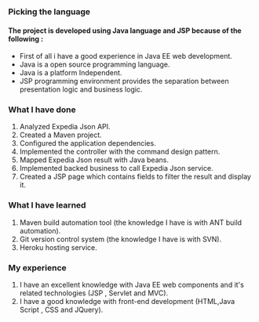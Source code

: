 ### Picking the language
#### The project is developed using Java language and JSP because of the following :
 - First of all i have a good experience in Java EE web development.
  - Java is a open source programming language. 
  - Java is a platform Independent.
  -  JSP programming environment provides the separation
   between presentation logic and business logic.

### What I have done
1. Analyzed Expedia Json API.
1. Created a Maven project.
1. Configured the application dependencies. 
1. Implemented  the controller with the command design pattern.
1. Mapped Expedia Json result with Java beans.
1. Implemented backed business to call Expedia Json service.
1. Created a JSP page which contains fields to filter the result and display it. 

### What I have learned
1. Maven build automation tool (the knowledge I have is with ANT build automation).
1. Git version control system (the knowledge I have is with SVN).
1. Heroku hosting service.

### My experience
1. I have an excellent knowledge with Java EE web components and it's related technologies (JSP , Servlet and MVC). 
1. I have a good knowledge with front-end development (HTML,Java Script , CSS and JQuery).
